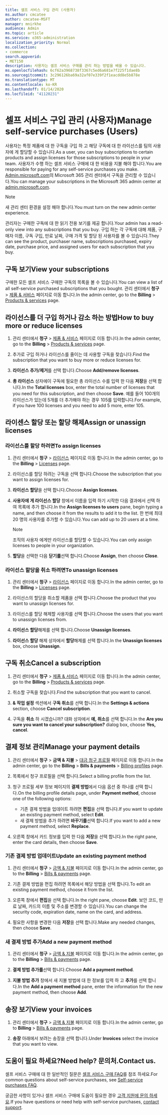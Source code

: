 ```yaml
---
title: 셀프 서비스 구입 관리 (사용자)
ms.author: cmcatee
author: cmcatee-MSFT
manager: mnirkhe
audience: Admin
ms.topic: article
ms.service: o365-administration
localization_priority: Normal
ms.collection:
- commerce
search.appverid:
- MET150
description: 사용자는 셀프 서비스 구매를 관리 하는 방법을 배울 수 있습니다.
ms.openlocfilehash: 6cf62a3968738f3367c5ed6a681e7f225f1dae8b
ms.sourcegitcommit: 3c296126ba69a32af07e339f2f1eacdd8e5b878e
ms.translationtype: MT
ms.contentlocale: ko-KR
ms.lasthandoff: 01/14/2020
ms.locfileid: "41120231"
---
```

# <a name="manage-self-service-purchases-users"></a><span data-ttu-id="8c2a0-103">셀프 서비스 구입 관리 (사용자)</span><span class="sxs-lookup"><span data-stu-id="8c2a0-103">Manage self-service purchases (Users)</span></span>

<span data-ttu-id="8c2a0-104">사용자는 특정 제품에 대 한 구독을 구입 하 고 해당 구독에 대 한 라이선스를 팀의 사용자에 게 할당할 수 있습니다.</span><span class="sxs-lookup"><span data-stu-id="8c2a0-104">As a user, you can buy subscriptions to certain products and assign licenses for those subscriptions to people in your team.</span></span> <span data-ttu-id="8c2a0-105">사용자가 수행 하는 셀프 서비스 구매에 대 한 비용을 지불 해야 합니다.</span><span class="sxs-lookup"><span data-stu-id="8c2a0-105">You are responsible for paying for any self-service purchases you make.</span></span> <span data-ttu-id="8c2a0-106"><a href="https://go.microsoft.com/fwlink/p/?linkid=2024339" target="_blank">Admin.microsoft.com</a>의 Microsoft 365 관리 센터에서 구독을 관리할 수 있습니다.</span><span class="sxs-lookup"><span data-stu-id="8c2a0-106">You can manage your subscriptions in the Microsoft 365 admin center at <a href="https://go.microsoft.com/fwlink/p/?linkid=2024339" target="_blank">admin.microsoft.com</a>.</span></span>

> [!NOTE]
> <span data-ttu-id="8c2a0-107">새 관리 센터 환경을 설정 해야 합니다.</span><span class="sxs-lookup"><span data-stu-id="8c2a0-107">You must turn on the new admin center experience.</span></span>

<span data-ttu-id="8c2a0-108">관리자는 구매한 구독에 대 한 읽기 전용 보기를 제공 합니다.</span><span class="sxs-lookup"><span data-stu-id="8c2a0-108">Your admin has a read-only view into any subscriptions that you buy.</span></span> <span data-ttu-id="8c2a0-109">구입 하는 각 구독에 대해 제품, 구매자 이름, 구독 구입, 만료 날짜, 구매 가격 및 할당 된 사용자를 볼 수 있습니다.</span><span class="sxs-lookup"><span data-stu-id="8c2a0-109">They can see the product, purchaser name, subscriptions purchased, expiry date, purchase price, and assigned users for each subscription that you buy.</span></span>

## <a name="view-your-subscriptions"></a><span data-ttu-id="8c2a0-110">구독 보기</span><span class="sxs-lookup"><span data-stu-id="8c2a0-110">View your subscriptions</span></span>

<span data-ttu-id="8c2a0-111">구매한 모든 셀프 서비스 구매한 구독의 목록을 볼 수 있습니다.</span><span class="sxs-lookup"><span data-stu-id="8c2a0-111">You can view a list of all self-service purchased subscriptions that you bought.</span></span> <span data-ttu-id="8c2a0-112">관리 센터에서 **청구** > <a href="https://go.microsoft.com/fwlink/p/?linkid=842054" target="_blank">제품 & 서비스</a> 페이지로 이동 합니다.</span><span class="sxs-lookup"><span data-stu-id="8c2a0-112">In the admin center, go to the **Billing** > <a href="https://go.microsoft.com/fwlink/p/?linkid=842054" target="_blank">Products & services</a> page.</span></span>

## <a name="how-to-buy-more-or-reduce-licenses"></a><span data-ttu-id="8c2a0-113">라이선스를 더 구입 하거나 감소 하는 방법</span><span class="sxs-lookup"><span data-stu-id="8c2a0-113">How to buy more or reduce licenses</span></span>

1. <span data-ttu-id="8c2a0-114">관리 센터에서 **청구** > <a href="https://go.microsoft.com/fwlink/p/?linkid=842054" target="_blank">제품 & 서비스</a> 페이지로 이동 합니다.</span><span class="sxs-lookup"><span data-stu-id="8c2a0-114">In the admin center, go to the **Billing** > <a href="https://go.microsoft.com/fwlink/p/?linkid=842054" target="_blank">Products & services</a> page.</span></span>

2. <span data-ttu-id="8c2a0-115">추가로 구입 하거나 라이선스를 줄이는 데 사용할 구독을 찾습니다.</span><span class="sxs-lookup"><span data-stu-id="8c2a0-115">Find the subscription that you want to buy more or reduce licenses for.</span></span>

3. <span data-ttu-id="8c2a0-116">**라이선스 추가/제거**를 선택 합니다.</span><span class="sxs-lookup"><span data-stu-id="8c2a0-116">Choose **Add/remove licenses**.</span></span>

4. <span data-ttu-id="8c2a0-117">**총 라이선스** 상자에이 구독에 필요한 총 라이선스 수를 입력 한 다음 **저장**을 선택 합니다.</span><span class="sxs-lookup"><span data-stu-id="8c2a0-117">In the **Total licenses** box, enter the total number of licenses that you need for this subscription, and then choose **Save**.</span></span>
<span data-ttu-id="8c2a0-118">예를 들어 100개의 라이선스가 있는데 5개를 더 추가해야 하는 경우 105를 입력합니다.</span><span class="sxs-lookup"><span data-stu-id="8c2a0-118">For example, if you have 100 licenses and you need to add 5 more, enter 105.</span></span>

## <a name="assign-or-unassign-licenses"></a><span data-ttu-id="8c2a0-119">라이센스 할당 또는 할당 해제</span><span class="sxs-lookup"><span data-stu-id="8c2a0-119">Assign or unassign licenses</span></span>

### <a name="to-assign-licenses"></a><span data-ttu-id="8c2a0-120">라이선스를 할당 하려면</span><span class="sxs-lookup"><span data-stu-id="8c2a0-120">To assign licenses</span></span>

1. <span data-ttu-id="8c2a0-121">관리 센터에서 **청구** > <a href="https://go.microsoft.com/fwlink/p/?linkid=842264" target="_blank">라이선스</a> 페이지로 이동 합니다.</span><span class="sxs-lookup"><span data-stu-id="8c2a0-121">In the admin center, go to the **Billing** > <a href="https://go.microsoft.com/fwlink/p/?linkid=842264" target="_blank">Licenses</a> page.</span></span>

2. <span data-ttu-id="8c2a0-122">라이선스를 할당 하려는 구독을 선택 합니다.</span><span class="sxs-lookup"><span data-stu-id="8c2a0-122">Choose the subscription that you want to assign licenses for.</span></span>

3. <span data-ttu-id="8c2a0-123">**라이선스 할당**을 선택 합니다.</span><span class="sxs-lookup"><span data-stu-id="8c2a0-123">Choose **Assign licenses**.</span></span>

4. <span data-ttu-id="8c2a0-124">**사용자에 게 라이선스 할당** 창에서 이름을 입력 하기 시작한 다음 결과에서 선택 하 여 목록에 추가 합니다.</span><span class="sxs-lookup"><span data-stu-id="8c2a0-124">In the **Assign licenses to users** pane, begin typing a name, and then choose it from the results to add it to the list.</span></span> <span data-ttu-id="8c2a0-125">한 번에 최대 20 명의 사용자를 추가할 수 있습니다.</span><span class="sxs-lookup"><span data-stu-id="8c2a0-125">You can add up to 20 users at a time.</span></span>

    > [!NOTE]
    > <span data-ttu-id="8c2a0-126">조직의 사용자 에게만 라이선스를 할당할 수 있습니다.</span><span class="sxs-lookup"><span data-stu-id="8c2a0-126">You can only assign licenses to people in your organization.</span></span>

5. <span data-ttu-id="8c2a0-127">**할당**을 선택한 다음 **닫기를**선택 합니다.</span><span class="sxs-lookup"><span data-stu-id="8c2a0-127">Choose **Assign**, then choose **Close**.</span></span>

### <a name="to-unassign-licenses"></a><span data-ttu-id="8c2a0-128">라이선스 할당을 취소 하려면</span><span class="sxs-lookup"><span data-stu-id="8c2a0-128">To unassign licenses</span></span>

1. <span data-ttu-id="8c2a0-129">관리 센터에서 **청구** > <a href="https://go.microsoft.com/fwlink/p/?linkid=842264" target="_blank">라이선스</a> 페이지로 이동 합니다.</span><span class="sxs-lookup"><span data-stu-id="8c2a0-129">In the admin center, go to the **Billing** > <a href="https://go.microsoft.com/fwlink/p/?linkid=842264" target="_blank">Licenses</a> page.</span></span>

2. <span data-ttu-id="8c2a0-130">라이선스의 할당을 취소할 제품을 선택 합니다.</span><span class="sxs-lookup"><span data-stu-id="8c2a0-130">Choose the product that you want to unassign licenses for.</span></span>

3. <span data-ttu-id="8c2a0-131">라이선스를 할당 해제할 사용자를 선택 합니다.</span><span class="sxs-lookup"><span data-stu-id="8c2a0-131">Choose the users that you want to unassign licenses from.</span></span>

4. <span data-ttu-id="8c2a0-132">**라이선스 할당**해제를 선택 합니다.</span><span class="sxs-lookup"><span data-stu-id="8c2a0-132">Choose **Unassign licenses**.</span></span>

5. <span data-ttu-id="8c2a0-133">**라이선스 할당** 해제 상자에서 **할당**해제를 선택 합니다.</span><span class="sxs-lookup"><span data-stu-id="8c2a0-133">In the **Unassign licenses** box, choose **Unassign**.</span></span>

## <a name="cancel-a-subscription"></a><span data-ttu-id="8c2a0-134">구독 취소</span><span class="sxs-lookup"><span data-stu-id="8c2a0-134">Cancel a subscription</span></span>

1. <span data-ttu-id="8c2a0-135">관리 센터에서 **청구** > <a href="https://go.microsoft.com/fwlink/p/?linkid=842054" target="_blank">제품 & 서비스</a> 페이지로 이동 합니다.</span><span class="sxs-lookup"><span data-stu-id="8c2a0-135">In the admin center, go to the **Billing** > <a href="https://go.microsoft.com/fwlink/p/?linkid=842054" target="_blank">Products & services</a> page.</span></span>

2. <span data-ttu-id="8c2a0-136">취소할 구독을 찾습니다.</span><span class="sxs-lookup"><span data-stu-id="8c2a0-136">Find the subscription that you want to cancel.</span></span>

3. <span data-ttu-id="8c2a0-137">**& 작업 설정** 섹션에서 **구독 취소**를 선택 합니다.</span><span class="sxs-lookup"><span data-stu-id="8c2a0-137">In the **Settings & actions** section, choose **Cancel subscription**.</span></span>

4. <span data-ttu-id="8c2a0-138">구독을 **취소** 하 시겠습니까? 대화 상자에서 **예, 취소**를 선택 합니다.</span><span class="sxs-lookup"><span data-stu-id="8c2a0-138">In the **Are you sure you want to cancel your subscription?** dialog box, choose **Yes, cancel**.</span></span>

## <a name="manage-your-payment-details"></a><span data-ttu-id="8c2a0-139">결제 정보 관리</span><span class="sxs-lookup"><span data-stu-id="8c2a0-139">Manage your payment details</span></span>

1. <span data-ttu-id="8c2a0-140">관리 센터에서 **청구** > **금액 & 지불** > <a href="https://go.microsoft.com/fwlink/p/?linkid=2103629" target="_blank">대금 청구 프로필</a> 페이지로 이동 합니다.</span><span class="sxs-lookup"><span data-stu-id="8c2a0-140">In the admin center, go to the **Billing** > **Bills & payments** > <a href="https://go.microsoft.com/fwlink/p/?linkid=2103629" target="_blank">Billing profiles</a> page.</span></span>

2. <span data-ttu-id="8c2a0-141">목록에서 청구 프로필을 선택 합니다.</span><span class="sxs-lookup"><span data-stu-id="8c2a0-141">Select a billing profile from the list.</span></span>

3. <span data-ttu-id="8c2a0-142">청구 프로필 세부 정보 페이지의 **결제 방법**에서 다음 옵션 중 하나를 선택 합니다.</span><span class="sxs-lookup"><span data-stu-id="8c2a0-142">On the billing profile details page, under **Payment method**, choose one of the following options:</span></span>

    - <span data-ttu-id="8c2a0-143">기존 결제 방법을 업데이트 하려면 **편집**을 선택 합니다.</span><span class="sxs-lookup"><span data-stu-id="8c2a0-143">If you want to update an existing payment method, select **Edit**.</span></span>
    - <span data-ttu-id="8c2a0-144">새 결제 방법을 추가 하려면 **바꾸기를**선택 합니다.</span><span class="sxs-lookup"><span data-stu-id="8c2a0-144">If you want to add a new payment method, select **Replace**.</span></span>

4. <span data-ttu-id="8c2a0-145">오른쪽 창에서 카드 정보를 입력 한 다음 **저장**을 선택 합니다.</span><span class="sxs-lookup"><span data-stu-id="8c2a0-145">In the right pane, enter the card details, then choose **Save**.</span></span>

### <a name="update-an-existing-payment-method"></a><span data-ttu-id="8c2a0-146">기존 결제 방법 업데이트</span><span class="sxs-lookup"><span data-stu-id="8c2a0-146">Update an existing payment method</span></span>

1. <span data-ttu-id="8c2a0-147">관리 센터에서 **청구** > <a href="https://go.microsoft.com/fwlink/p/?linkid=848039" target="_blank">금액 & 지불</a> 페이지로 이동 합니다.</span><span class="sxs-lookup"><span data-stu-id="8c2a0-147">In the admin center, go to the **Billing** > <a href="https://go.microsoft.com/fwlink/p/?linkid=848039" target="_blank">Bills & payments</a> page.</span></span>

2. <span data-ttu-id="8c2a0-148">기존 결제 방법을 편집 하려면 목록에서 해당 방법을 선택 합니다.</span><span class="sxs-lookup"><span data-stu-id="8c2a0-148">To edit an existing payment method, choose it from the list.</span></span>

3. <span data-ttu-id="8c2a0-149">오른쪽 창에서 **편집**을 선택 합니다.</span><span class="sxs-lookup"><span data-stu-id="8c2a0-149">In the right pane, choose **Edit**.</span></span> <span data-ttu-id="8c2a0-150">보안 코드, 만료 날짜, 카드의 이름 및 주소를 변경할 수 있습니다.</span><span class="sxs-lookup"><span data-stu-id="8c2a0-150">You can change the security code, expiration date, name on the card, and address.</span></span>

4. <span data-ttu-id="8c2a0-151">필요한 사항을 변경한 다음 **저장**을 선택 합니다.</span><span class="sxs-lookup"><span data-stu-id="8c2a0-151">Make any needed changes, then choose **Save**.</span></span>

### <a name="add-a-new-payment-method"></a><span data-ttu-id="8c2a0-152">새 결제 방법 추가</span><span class="sxs-lookup"><span data-stu-id="8c2a0-152">Add a new payment method</span></span>

1. <span data-ttu-id="8c2a0-153">관리 센터에서 **청구** > <a href="https://go.microsoft.com/fwlink/p/?linkid=848039" target="_blank">금액 & 지불</a> 페이지로 이동 합니다.</span><span class="sxs-lookup"><span data-stu-id="8c2a0-153">In the admin center, go to the **Billing** > <a href="https://go.microsoft.com/fwlink/p/?linkid=848039" target="_blank">Bills & payments</a> page.</span></span>

2. <span data-ttu-id="8c2a0-154">**결제 방법 추가를**선택 합니다.</span><span class="sxs-lookup"><span data-stu-id="8c2a0-154">Choose **Add a payment method**.</span></span>

3. <span data-ttu-id="8c2a0-155">**지불 방법 추가** 창에서 새 지불 방법에 대 한 정보를 입력 하 고 **추가**를 선택 합니다.</span><span class="sxs-lookup"><span data-stu-id="8c2a0-155">In the **Add a payment method** pane, enter the information for the new payment method, then choose **Add**.</span></span>

## <a name="view-your-invoices"></a><span data-ttu-id="8c2a0-156">송장 보기</span><span class="sxs-lookup"><span data-stu-id="8c2a0-156">View your invoices</span></span>

1. <span data-ttu-id="8c2a0-157">관리 센터에서 **청구** > <a href="https://go.microsoft.com/fwlink/p/?linkid=848039" target="_blank">금액 & 지불</a> 페이지로 이동 합니다.</span><span class="sxs-lookup"><span data-stu-id="8c2a0-157">In the admin center, go to **Billing** > <a href="https://go.microsoft.com/fwlink/p/?linkid=848039" target="_blank">Bills & payments</a> page.</span></span>

2. <span data-ttu-id="8c2a0-158">**송장** 아래에서 보려는 송장을 선택 합니다.</span><span class="sxs-lookup"><span data-stu-id="8c2a0-158">Under **Invoices** select the invoice that you want to view.</span></span>

## <a name="need-help-contact-us"></a><span data-ttu-id="8c2a0-159">도움이 필요 하세요?</span><span class="sxs-lookup"><span data-stu-id="8c2a0-159">Need help?</span></span> <span data-ttu-id="8c2a0-160">문의처.</span><span class="sxs-lookup"><span data-stu-id="8c2a0-160">Contact us.</span></span>

<span data-ttu-id="8c2a0-161">셀프 서비스 구매에 대 한 일반적인 질문은 [셀프 서비스 구매 FAQ](self-service-purchase-faq.md)를 참조 하세요.</span><span class="sxs-lookup"><span data-stu-id="8c2a0-161">For common questions about self-service purchases, see [Self-service purchases FAQ](self-service-purchase-faq.md).</span></span>

<span data-ttu-id="8c2a0-162">궁금한 사항이 있거나 셀프 서비스 구매에 도움이 필요한 경우 [고객 지원에 문의 하세요](https://docs.microsoft.com/office365/admin/contact-support-for-business-products).</span><span class="sxs-lookup"><span data-stu-id="8c2a0-162">If you have questions or need help with self-service purchases, [contact support](https://docs.microsoft.com/office365/admin/contact-support-for-business-products).</span></span>